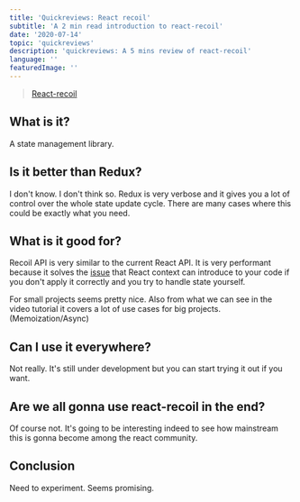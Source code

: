 ```yaml
---
title: 'Quickreviews: React recoil'
subtitle: 'A 2 min read introduction to react-recoil'
date: '2020-07-14'
topic: 'quickreviews'
description: 'quickreviews: A 5 mins review of react-recoil'
language: ''
featuredImage: ''
---
```


> [React-recoil](https://recoiljs.org/)

## What is it?

A state management library.

## Is it better than Redux?

I don't know. I don't think so. Redux is very verbose and it gives you a lot of control over the whole state update cycle. There are many cases where this could be exactly what you need.

## What is it good for?

Recoil API is very similar to the current React API. It is very performant because it solves the [issue](https://medium.com/@ryanflorence/react-context-and-re-renders-react-take-the-wheel-cd1d20663647) that React context can introduce to your code if you don't apply it correctly and you try to handle state yourself.

For small projects seems pretty nice. Also from what we can see in the video tutorial it covers a lot of use cases for big projects. (Memoization/Async)

## Can I use it everywhere?

Not really. It's still under development but you can start trying it out if you want.

## Are we all gonna use react-recoil in the end?

Of course not. It's going to be interesting indeed to see how mainstream this is gonna become among the react community.

## Conclusion

Need to experiment. Seems promising.
